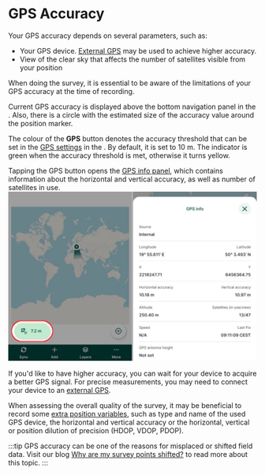 # GPS Accuracy

Your GPS accuracy depends on several parameters, such as:
- Your GPS device. [External GPS](../external_gps/) may be used to achieve higher accuracy.
- View of the clear sky that affects the number of satellites visible from your position 

When doing the survey, it is essential to be aware of the limitations of your GPS accuracy at the time of recording. 

Current GPS accuracy is displayed above the bottom navigation panel in the <MobileAppNameShort />. Also, there is a circle with the estimated size of the accuracy value around the position marker. 

The colour of the **GPS** button denotes the accuracy threshold that can be set in the [GPS settings](../mobile-app-ui/#gps-settings) in the <MobileAppNameShort />. By default, it is set to 10 m. The indicator is green when the accuracy threshold is met, otherwise it turns yellow.

Tapping the GPS button opens the [GPS info panel](../mobile-app-ui/#current-position-and-gps-info), which contains information about the horizontal and vertical accuracy, as well as number of satellites in use.
![GPS accuracy and GPS info in Mergin Maps mobile app](../mobile-app-ui/mobile-app-gps-info.jpg "GPS accuracy and GPS info in Mergin Maps mobile app")

If you'd like to have higher accuracy, you can wait for your device to acquire a better GPS signal. For precise measurements, you may need to connect your device to an [external GPS](../external_gps/).

When assessing the overall quality of the survey, it may be beneficial to record some [extra position variables](../../layer/extra-variables/#extra-position-variables), such as type and name of the used GPS device, the horizontal and vertical accuracy or the horizontal, vertical or position dilution of precision (HDOP, VDOP, PDOP). 


:::tip
GPS accuracy can be one of the reasons for misplaced or shifted field data. Visit our blog [Why are my survey points shifted?](https://www.lutraconsulting.co.uk/blog/2021/04/21/projections-field/) to read more about this topic.
:::
